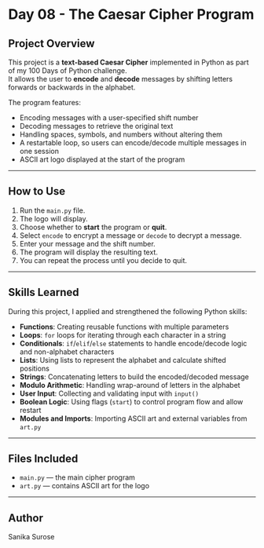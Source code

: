 # Day 08 - The Caesar Cipher Program

## Project Overview

This project is a **text-based Caesar Cipher** implemented in Python as part of my 100 Days of Python challenge.  
It allows the user to **encode** and **decode** messages by shifting letters forwards or backwards in the alphabet.

The program features:

- Encoding messages with a user-specified shift number
- Decoding messages to retrieve the original text
- Handling spaces, symbols, and numbers without altering them
- A restartable loop, so users can encode/decode multiple messages in one session
- ASCII art logo displayed at the start of the program

---

## How to Use

1. Run the `main.py` file.
2. The logo will display.
3. Choose whether to **start** the program or **quit**.
4. Select `encode` to encrypt a message or `decode` to decrypt a message.
5. Enter your message and the shift number.
6. The program will display the resulting text.
7. You can repeat the process until you decide to quit.

---

## Skills Learned

During this project, I applied and strengthened the following Python skills:

- **Functions**: Creating reusable functions with multiple parameters
- **Loops**: `for` loops for iterating through each character in a string
- **Conditionals**: `if`/`elif`/`else` statements to handle encode/decode logic and non-alphabet characters
- **Lists**: Using lists to represent the alphabet and calculate shifted positions
- **Strings**: Concatenating letters to build the encoded/decoded message
- **Modulo Arithmetic**: Handling wrap-around of letters in the alphabet
- **User Input**: Collecting and validating input with `input()`
- **Boolean Logic**: Using flags (`start`) to control program flow and allow restart
- **Modules and Imports**: Importing ASCII art and external variables from `art.py`

---

## Files Included

- `main.py` — the main cipher program
- `art.py` — contains ASCII art for the logo

---

## Author

Sanika Surose

